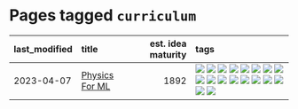 # Pages tagged `curriculum`

|last_modified|title|est. idea maturity|tags
|:---|:---|---:|:---|
|2023-04-07|[Physics For ML](../physics_for_ml.md)|1892|[![](https://img.shields.io/badge/tag-brownianmotion-db71cb)](../tags/brownianmotion.md) [![](https://img.shields.io/badge/tag-curriculum-71e862)](../tags/curriculum.md) [![](https://img.shields.io/badge/tag-curvature-ad342b)](../tags/curvature.md) [![](https://img.shields.io/badge/tag-education-c4fb38)](../tags/education.md) [![](https://img.shields.io/badge/tag-eigenvectors-a3a5e9)](../tags/eigenvectors.md) [![](https://img.shields.io/badge/tag-gaugetheory-a682e)](../tags/gaugetheory.md) [![](https://img.shields.io/badge/tag-grouptheory-1661bc)](../tags/grouptheory.md) [![](https://img.shields.io/badge/tag-machinelearning-3b815)](../tags/machinelearning.md) [![](https://img.shields.io/badge/tag-manifolds-296bb1)](../tags/manifolds.md) [![](https://img.shields.io/badge/tag-ode-606780)](../tags/ode.md) [![](https://img.shields.io/badge/tag-optimization-cc5ed7)](../tags/optimization.md) [![](https://img.shields.io/badge/tag-pde-9a9fc4)](../tags/pde.md) [![](https://img.shields.io/badge/tag-physics-82f6b0)](../tags/physics.md) [![](https://img.shields.io/badge/tag-probabilityfields-7a169c)](../tags/probabilityfields.md) [![](https://img.shields.io/badge/tag-publication-12f6d5)](../tags/publication.md) [![](https://img.shields.io/badge/tag-quantummechanics-254eb)](../tags/quantummechanics.md) [![](https://img.shields.io/badge/tag-relativity-fde018)](../tags/relativity.md) [![](https://img.shields.io/badge/tag-tensorcalculus-d3fceb)](../tags/tensorcalculus.md)|